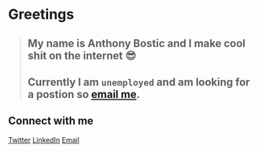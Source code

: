 # Greetings

> ## My name is Anthony Bostic and I make cool shit on the internet :sunglasses:
> ## Currently I am `unemployed` and am looking for a postion so [email me](mailto://anthonytb97@gmail.com).

## Connect with me
[Twitter](https://twitter.com/anthonytb)
[LinkedIn](https://www.linkedin.com/in/anthonytb/)
[Email](mailto://anthonytb97@gmail.com)